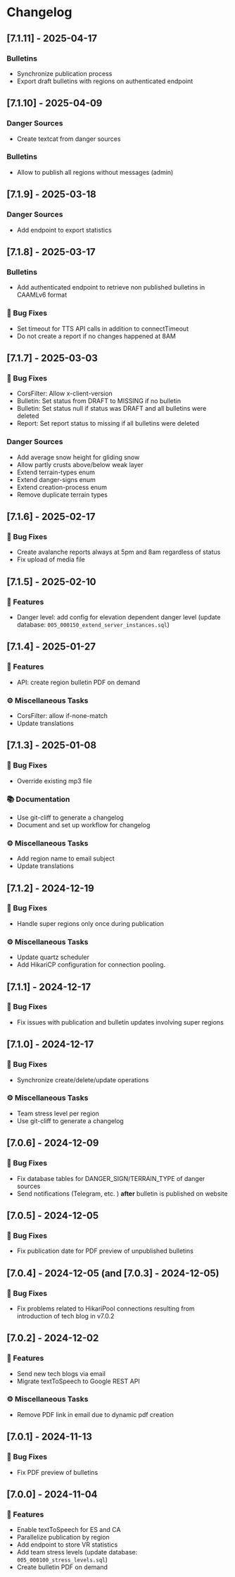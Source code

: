 # Changelog

<!-- Update using `git-cliff -u -p CHANGELOG.md -t <TAG>` before creating new tag <TAG> with git. -->

## [7.1.11] - 2025-04-17

### Bulletins

- Synchronize publication process
- Export draft bulletins with regions on authenticated endpoint

## [7.1.10] - 2025-04-09

### Danger Sources

- Create textcat from danger sources

### Bulletins

- Allow to publish all regions without messages (admin)

## [7.1.9] - 2025-03-18

### Danger Sources

- Add endpoint to export statistics

## [7.1.8] - 2025-03-17

### Bulletins

- Add authenticated endpoint to retrieve non published bulletins in CAAMLv6 format

### 🐛 Bug Fixes

- Set timeout for TTS API calls in addition to connectTimeout
- Do not create a report if no changes happened at 8AM

## [7.1.7] - 2025-03-03

### 🐛 Bug Fixes

- CorsFilter: Allow x-client-version
- Bulletin: Set status from DRAFT to MISSING if no bulletin
- Bulletin: Set status null if status was DRAFT and all bulletins were deleted
- Report: Set report status to missing if all bulletins were deleted

### Danger Sources

- Add average snow height for gliding snow
- Allow partly crusts above/below weak layer
- Extend terrain-types enum
- Extend danger-signs enum
- Extend creation-process enum
- Remove duplicate terrain types

## [7.1.6] - 2025-02-17

### 🐛 Bug Fixes

- Create avalanche reports always at 5pm and 8am regardless of status
- Fix upload of media file

## [7.1.5] - 2025-02-10

### 🚀 Features

- Danger level: add config for elevation dependent danger level (update database: `005_000150_extend_server_instances.sql`)

## [7.1.4] - 2025-01-27

### 🚀 Features

- API: create region bulletin PDF on demand

### ⚙️ Miscellaneous Tasks

- CorsFilter: allow if-none-match
- Update translations

## [7.1.3] - 2025-01-08

### 🐛 Bug Fixes

- Override existing mp3 file

### 📚 Documentation

- Use git-cliff to generate a changelog
- Document and set up workflow for changelog

### ⚙️ Miscellaneous Tasks

- Add region name to email subject
- Update translations

## [7.1.2] - 2024-12-19

### 🐛 Bug Fixes

- Handle super regions only once during publication

### ⚙️ Miscellaneous Tasks

- Update quartz scheduler
- Add HikariCP configuration for connection pooling.

## [7.1.1] - 2024-12-17

### 🐛 Bug Fixes

- Fix issues with publication and bulletin updates involving super regions

## [7.1.0] - 2024-12-17

### 🐛 Bug Fixes

- Synchronize create/delete/update operations

### ⚙️ Miscellaneous Tasks

- Team stress level per region
- Use git-cliff to generate a changelog

## [7.0.6] - 2024-12-09

### 🐛 Bug Fixes

- Fix database tables for DANGER_SIGN/TERRAIN_TYPE of danger sources
- Send notifications (Telegram, etc. ) **after** bulletin is published on website

## [7.0.5] - 2024-12-05

### 🐛 Bug Fixes

- Fix publication date for PDF preview of unpublished bulletins

## [7.0.4] - 2024-12-05 (and [7.0.3] - 2024-12-05)

### 🐛 Bug Fixes

- Fix problems related to HikariPool connections resulting from introduction of tech blog in v7.0.2

## [7.0.2] - 2024-12-02

### 🚀 Features

- Send new tech blogs via email
- Migrate textToSpeech to Google REST API

### ⚙️ Miscellaneous Tasks

- Remove PDF link in email due to dynamic pdf creation

## [7.0.1] - 2024-11-13

### 🐛 Bug Fixes

- Fix PDF preview of bulletins

## [7.0.0] - 2024-11-04

### 🚀 Features

- Enable textToSpeech for ES and CA
- Parallelize publication by region
- Add endpoint to store VR statistics
- Add team stress levels (update database: `005_000100_stress_levels.sql`)
- Create bulletin PDF on demand

<!-- generated by git-cliff -->
